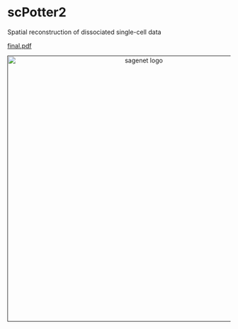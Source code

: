 # scPotter2
Spatial reconstruction of dissociated single-cell data

[final.pdf](https://github.com/MarioniLab/sagenet/files/7662727/final.pdf)
    <p align="center">
        <a href="">
            <img src="https://raw.githubusercontent.com/theislab/squidpy/master/docs/source/_static/img/squidpy_horizontal.png"
             width="600px" alt="sagenet logo" align="center">
        </a>
    </p>
